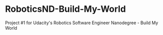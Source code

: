 # RoboticsND-Build-My-World
Project #1 for Udacity's Robotics Software Engineer Nanodegree - Build My World
